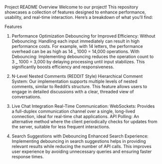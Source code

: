 Project README
Overview
Welcome to our project! This repository showcases a collection of features designed to enhance performance, usability, and real-time interaction. Here’s a breakdown of what you’ll find:

Features

1. Performance Optimization
   Debouncing for Improved Efficiency:
   Without Debouncing: Handling each input immediately can result in high performance costs. For example, with 14 letters, the performance overhead can be as high as 14 _ 1000 = 14,000 operations.
   With Debouncing: Implementing debouncing reduces the operation count to 3 _ 1000 = 3,000 by delaying processing until input stabilizes. This significantly boosts efficiency and responsiveness.

2. N-Level Nested Comments (REDDIT Style)
   Hierarchical Comment System:
   Our implementation supports multiple levels of nested comments, similar to Reddit’s structure. This feature allows users to engage in detailed discussions with a clear, threaded view of conversations.
3. Live Chat Integration
   Real-Time Communication:
   WebSockets: Provides a full-duplex communication channel over a single, long-lived connection, ideal for real-time chat applications.
   API Polling: An alternative method where the client periodically checks for updates from the server, suitable for less frequent interactions.
4. Search Suggestions with Debouncing
   Enhanced Search Experience:
   Implementing debouncing in search suggestions helps in providing relevant results while reducing the number of API calls. This improves user experience by avoiding unnecessary queries and ensuring faster response times.
